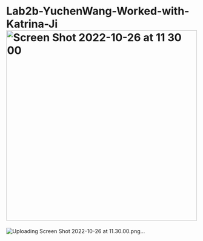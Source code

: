 # Lab2b-YuchenWang-Worked-with-Katrina-Ji<img width="503" alt="Screen Shot 2022-10-26 at 11 30 00" src="https://user-images.githubusercontent.com/105755054/198069615-bc556935-e1a0-4cc0-b8ac-2328cf3a9abe.png">

![Uploading Screen Shot 2022-10-26 at 11.30.00.png…]()
